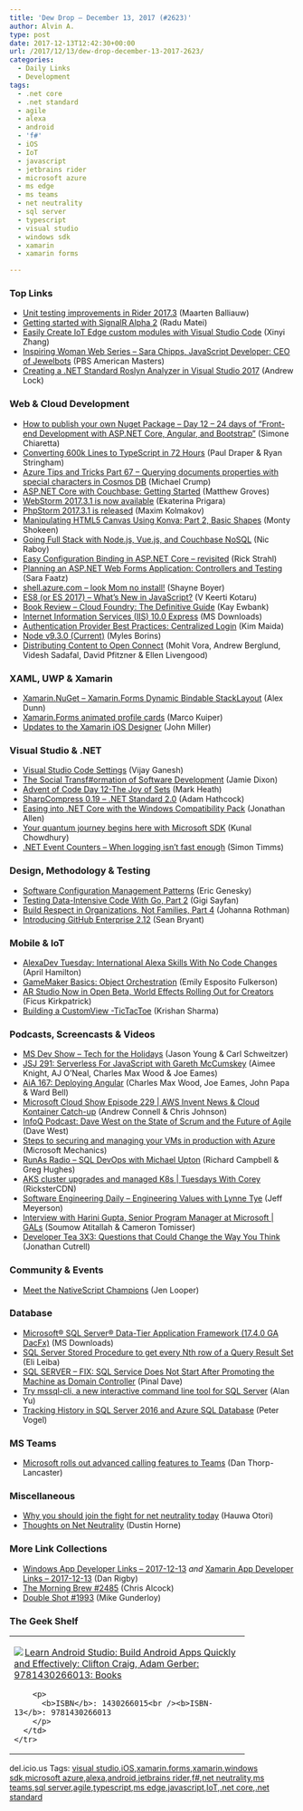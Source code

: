 ```yaml
---
title: 'Dew Drop – December 13, 2017 (#2623)'
author: Alvin A.
type: post
date: 2017-12-13T12:42:30+00:00
url: /2017/12/13/dew-drop-december-13-2017-2623/
categories:
  - Daily Links
  - Development
tags:
  - .net core
  - .net standard
  - agile
  - alexa
  - android
  - 'f#'
  - iOS
  - IoT
  - javascript
  - jetbrains rider
  - microsoft azure
  - ms edge
  - ms teams
  - net neutrality
  - sql server
  - typescript
  - visual studio
  - windows sdk
  - xamarin
  - xamarin forms

---
```

### <a name="top"></a>Top Links

  * <a href="https://blog.jetbrains.com/dotnet/2017/12/12/unit-testing-improvements-rider-2017-3/" target="_blank">Unit testing improvements in Rider 2017.3</a> (Maarten Balliauw)
  * <a href="https://radu-matei.com/blog/signalr-core/" target="_blank">Getting started with SignalR Alpha 2</a> (Radu Matei)
  * <a href="https://blogs.msdn.microsoft.com/visualstudio/2017/12/12/easily-create-iot-edge-custom-modules-with-visual-studio-code/" target="_blank">Easily Create IoT Edge custom modules with Visual Studio Code</a> (Xinyi Zhang)
  * <a href="http://www.pbs.org/wnet/americanmasters/sara-chipps-javascript-developer-ceo-jewelbots/9769/" target="_blank">Inspiring Woman Web Series &#8211; Sara Chipps, JavaScript Developer: CEO of Jewelbots</a> (PBS American Masters)
  * <a href="https://andrewlock.net/creating-a-roslyn-analyzer-in-visual-studio-2017/" target="_blank">Creating a .NET Standard Roslyn Analyzer in Visual Studio 2017</a> (Andrew Lock)



### <a name="web"></a>Web & Cloud Development

  * <a href="http://feedproxy.google.com/~r/Codeclimber/~3/W65tnaUbS-c/" target="_blank">How to publish your own Nuget Package &#8211; Day 12 &#8211; 24 days of &#8220;Front-end Development with ASP.NET Core, Angular, and Bootstrap&#8221;</a> (Simone Chiaretta)
  * <a href="https://dzone.com/articles/converting-600k-lines-to-typescript-in-72-hours" target="_blank">Converting 600k Lines to TypeScript in 72 Hours</a> (Paul Draper & Ryan Stringham)
  * <a href="https://www.michaelcrump.net/azure-tips-and-tricks67/" target="_blank">Azure Tips and Tricks Part 67 &#8211; Querying documents properties with special characters in Cosmos DB</a> (Michael Crump)
  * <a href="http://feedproxy.google.com/~r/CrossCuttingConcerns/~3/3w2XG-rRExg/ASP-NET-Core-Couchbase-Getting-Started" target="_blank">ASP.NET Core with Couchbase: Getting Started</a> (Matthew Groves)
  * <a href="https://blog.jetbrains.com/webstorm/2017/12/webstorm-2017-3-1/" target="_blank">WebStorm 2017.3.1 is now available</a> (Ekaterina Prigara)
  * <a href="https://blog.jetbrains.com/phpstorm/2017/12/phpstorm-2017-3-1-is-released/" target="_blank">PhpStorm 2017.3.1 is released</a> (Maxim Kolmakov)
  * <a href="https://code.tutsplus.com/tutorials/manipulating-html5-canvas-using-konva-part-2-basic-shapes--cms-29830" target="_blank">Manipulating HTML5 Canvas Using Konva: Part 2, Basic Shapes</a> (Monty Shokeen)
  * <a href="https://blog.couchbase.com/full-stack-node-js-vue-js-couchbase-nosql/" target="_blank">Going Full Stack with Node.js, Vue.js, and Couchbase NoSQL</a> (Nic Raboy)
  * <a href="http://feedproxy.google.com/~r/RickStrahl/~3/XxbJjK6wTOU/Easy-Configuration-Binding-in-ASPNET-Core-revisited" target="_blank">Easy Configuration Binding in ASP.NET Core &#8211; revisited</a> (Rick Strahl)
  * <a href="https://www.telerik.com/blogs/planning-aspnet-web-forms-application-controllers-and-testing" target="_blank">Planning an ASP.NET Web Forms Application: Controllers and Testing</a> (Sara Faatz)
  * <a href="http://feedproxy.google.com/~r/Tattoocoder/~3/2JqbRmtwLaI/" target="_blank">shell.azure.com &#8211; look Mom no install!</a> (Shayne Boyer)
  * <a href="http://feedproxy.google.com/~r/netCurryRecentArticles/~3/et5jitudsJA/ShowArticle.aspx" target="_blank">ES8 (or ES 2017) – What’s New in JavaScript?</a> (V Keerti Kotaru)
  * <a href="http://www.i-programmer.info/bookreviews/114-cloud-computing/11382-cloud-foundry-the-definitive-guide.html" target="_blank">Book Review &#8211; Cloud Foundry: The Definitive Guide</a> (Kay Ewbank)
  * <a href="http://www.microsoft.com/en-us/download/details.aspx?id=48264&WT.mc_id=DX_MVP4025064" target="_blank">Internet Information Services (IIS) 10.0 Express</a> (MS Downloads)
  * <a href="https://auth0.com/blog/authentication-provider-best-practices-centralized-login/" target="_blank">Authentication Provider Best Practices: Centralized Login</a> (Kim Maida)
  * <a href="https://nodejs.org/en/blog/release/v9.3.0" target="_blank">Node v9.3.0 (Current)</a> (Myles Borins)
  * <a href="https://medium.com/netflix-techblog/distributing-content-to-open-connect-3e3e391d4dc9?source=rss----2615bd06b42e---4" target="_blank">Distributing Content to Open Connect</a> (Mohit Vora, Andrew Berglund, Videsh Sadafal, David Pfitzner & Ellen Livengood)



### <a name="silverlight"></a>XAML, UWP & Xamarin

  * <a href="https://alexdunn.org/2017/12/12/xamarin-nuget-xamarin-forms-dynamic-bindable-stacklayout/" target="_blank">Xamarin.NuGet – Xamarin.Forms Dynamic Bindable StackLayout</a> (Alex Dunn)
  * <a href="https://marcofolio.net/xamarin-forms-animated-profile-cards/" target="_blank">Xamarin.Forms animated profile cards</a> (Marco Kuiper)
  * <a href="https://blog.xamarin.com/updates-xamarin-ios-designer/" target="_blank">Updates to the Xamarin iOS Designer</a> (John Miller)



### <a name="dotnet"></a>Visual Studio & .NET

  * <a href="https://blog.vijay.name/2017/12/visual-studio-code-settings/" target="_blank">Visual Studio Code Settings</a> (Vijay Ganesh)
  * <a href="https://jamessdixon.wordpress.com/2017/12/12/the-social-transformation-of-software-development/" target="_blank">The Social Transf#ormation of Software Development</a> (Jamie Dixon)
  * <a href="http://markheath.net/post/advent-of-code-2017-day-12" target="_blank">Advent of Code Day 12-The Joy of Sets</a> (Mark Heath)
  * <a href="https://adamhathcock.blog/2017/12/12/sharpcompress-0-19-net-standard-2-0/" target="_blank">SharpCompress 0.19 – .NET Standard 2.0</a> (Adam Hathcock)
  * <a href="http://www.infoq.com/news/2017/12/Windows-Compatibility-Pack?utm_campaign=infoq_content&utm_source=infoq&utm_medium=feed&utm_term=global" target="_blank">Easing into .NET Core with the Windows Compatibility Pack</a> (Jonathan Allen)
  * <a href="http://feedproxy.google.com/~r/kunal2383/~3/x6EKW62A5Z4/quantum-computing-sdk.html" target="_blank">Your quantum journey begins here with Microsoft SDK</a> (Kunal Chowdhury)
  * <a href="https://stackify.com/net-event-counters/" target="_blank">.NET Event Counters – When logging isn’t fast enough</a> (Simon Timms)



### <a name="design"></a>Design, Methodology & Testing

  * <a href="https://dzone.com/refcardz/software-configuration?utm_medium=feed&utm_source=feedpress.me&utm_campaign=Feed%3A+dzone%2Fpublications" target="_blank">Software Configuration Management Patterns</a> (Eric Genesky)
  * <a href="https://code.tutsplus.com/tutorials/testing-data-intensive-code-with-go-part-2--cms-29848" target="_blank">Testing Data-Intensive Code With Go, Part 2</a> (Gigi Sayfan)
  * <a href="http://feedproxy.google.com/~r/ManagingProductDevelopment/~3/DGdtqPCcCYE/" target="_blank">Build Respect in Organizations, Not Families, Part 4</a> (Johanna Rothman)
  * <a href="https://github.com/blog/2478-introducing-github-enterprise-2-12" target="_blank">Introducing GitHub Enterprise 2.12</a> (Sean Bryant)



### <a name="mobile"></a>Mobile & IoT

  * <a href="https://lovemyecho.com/2017/12/12/alexadev-tuesday-international-alexa-skills-no-code-changes/" target="_blank">AlexaDev Tuesday: International Alexa Skills With No Code Changes</a> (April Hamilton)
  * <a href="https://developer.amazon.com/blogs/appstore/post/6dbf19dd-6130-4e06-85ae-e51980d41353/gamemaker-basics-object-orchestration" target="_blank">GameMaker Basics: Object Orchestration</a> (Emily Esposito Fulkerson)
  * <a href="https://developers.facebook.com/blog/post/2017/12/12/ARStudio-now-in-open-beta/" target="_blank">AR Studio Now in Open Beta, World Effects Rolling Out for Creators</a> (Ficus Kirkpatrick)
  * <a href="https://blog.mindorks.com/building-a-customview-tictactoe-b26f6d944218?source=rss----f1a763fc7443---4" target="_blank">Building a CustomView -TicTacToe</a> (Krishan Sharma)



### <a name="podcasts"></a>Podcasts, Screencasts & Videos

  * <a href="http://msdevshow.com/2017/12/multi-holiday-extravaganza/" target="_blank">MS Dev Show &#8211; Tech for the Holidays</a> (Jason Young & Carl Schweitzer)
  * <a href="https://devchat.tv/js-jabber/jsj-291-serverless-javascript-gareth-mccumskey" target="_blank">JSJ 291: Serverless For JavaScript with Gareth McCumskey</a> (Aimee Knight, AJ O&#8217;Neal, Charles Max Wood & Joe Eames)
  * <a href="https://devchat.tv/adv-in-angular/aia-167-deploying-angular" target="_blank">AiA 167: Deploying Angular</a> (Charles Max Wood, Joe Eames, John Papa & Ward Bell)
  * <a href="http://feeds.microsoftcloudshow.com/~r/microsoftcloudshowepisodes/~3/djcRqug7xNY/229-aws-invent-news-cloud-kontainer-catch-up" target="_blank">Microsoft Cloud Show Episode 229 | AWS Invent News & Cloud Kontainer Catch-up</a> (Andrew Connell & Chris Johnson)
  * <a href="http://www.infoq.com/podcasts/Dave-West-scrum-agile?utm_campaign=infoq_content&utm_source=infoq&utm_medium=feed&utm_term=global" target="_blank">InfoQ Podcast: Dave West on the State of Scrum and the Future of Agile</a> (Dave West)
  * <a href="http://www.youtube.com/watch?v=YAXz8zK8bks" target="_blank">Steps to securing and managing your VMs in production with Azure</a> (Microsoft Mechanics)
  * <a href="http://feedproxy.google.com/~r/RunaAsRadioWma/~3/sAD-L6CiQe0/default.aspx" target="_blank">RunAs Radio &#8211; SQL DevOps with Michael Upton</a> (Richard Campbell & Greg Hughes)
  * <a href="https://channel9.msdn.com/Shows/Tuesdays-With-Corey/AKS-cluster-upgrades?WT.mc_id=DX_MVP4025064" target="_blank">AKS cluster upgrades and managed K8s | Tuesdays With Corey</a> (RicksterCDN)
  * <a href="https://softwareengineeringdaily.com/2017/12/13/engineering-values-with-lynne-tye/" target="_blank">Software Engineering Daily &#8211; Engineering Values with Lynne Tye</a> (Jeff Meyerson)
  * <a href="https://channel9.msdn.com/Shows/GALs/Interview-with-Harini-Gupta-Senior-Program-Manager-at-Microsoft?WT.mc_id=DX_MVP4025064" target="_blank">Interview with Harini Gupta, Senior Program Manager at Microsoft | GALs</a> (Soumow Atitallah & Cameron Tomisser)
  * <a href="http://developertea.simplecast.fm/002cefe0" target="_blank">Developer Tea 3X3: Questions that Could Change the Way You Think</a> (Jonathan Cutrell)



### <a name="events"></a>Community & Events

  * <a href="https://www.nativescript.org/blog/meet-the-nativescript-champions" target="_blank">Meet the NativeScript Champions</a> (Jen Looper)



### <a name="sql"></a>Database

  * <a href="http://www.microsoft.com/en-us/download/details.aspx?id=56356&WT.mc_id=DX_MVP4025064" target="_blank">Microsoft® SQL Server® Data-Tier Application Framework (17.4.0 GA DacFx)</a> (MS Downloads)
  * <a href="http://feedproxy.google.com/~r/MSSQLTips-LatestSqlServerTips/~3/hB5J6_aWI9c/tip.asp" target="_blank">SQL Server Stored Procedure to get every Nth row of a Query Result Set</a> (Eli Leiba)
  * <a href="https://blog.sqlauthority.com/2017/12/13/sql-server-fix-sql-service-not-start-promoting-machine-domain-controller/" target="_blank">SQL SERVER – FIX: SQL Service Does Not Start After Promoting the Machine as Domain Controller</a> (Pinal Dave)
  * <a href="https://blogs.technet.microsoft.com/dataplatforminsider/2017/12/12/try-mssql-cli-a-new-interactive-command-line-tool-for-sql-server/" target="_blank">Try mssql-cli, a new interactive command line tool for SQL Server</a> (Alan Yu)
  * <a href="https://visualstudiomagazine.com/articles/2017/12/12/sql-server-history.aspx" target="_blank">Tracking History in SQL Server 2016 and Azure SQL Database</a> (Peter Vogel)



### MS Teams<a name="sp"></a>

  * <a href="http://feedproxy.google.com/~r/wmexperts/~3/hU71bxh7ciM/microsoft-rolls-out-advanced-calling-features-teams" target="_blank">Microsoft rolls out advanced calling features to Teams</a> (Dan Thorp-Lancaster)



### <a name="misc"></a>Miscellaneous

  * <a href="https://github.com/blog/2484-why-you-should-join-the-fight-for-net-neutrality-today" target="_blank">Why you should join the fight for net neutrality today</a> (Hauwa Otori)
  * <a href="https://www.dustinhorne.com/post/2017/12/12/thoughts-on-net-neutrality" target="_blank">Thoughts on Net Neutrality</a> (Dustin Horne)



### <a name="links"></a>More Link Collections

  * <a href="https://www.windowsappdev.com/2017/12/windows-app-developer-links-2017-12-13/" target="_blank">Windows App Developer Links &#8211; 2017-12-13</a> _and_ <a href="https://www.allaboutxamarin.com/2017/12/xamarin-app-developer-links-2017-12-13/" target="_blank">Xamarin App Developer Links &#8211; 2017-12-13</a> (Dan Rigby)
  * <a href="http://feedproxy.google.com/~r/ReflectivePerspective/~3/wlF6bov46Rc/" target="_blank">The Morning Brew #2485</a> (Chris Alcock)
  * <a href="https://afreshcup.com/home/2017/12/13/double-shot-1993.html" target="_blank">Double Shot #1993</a> (Mike Gunderloy)



### <a name="shelf"></a>The Geek Shelf

<div class="wlWriterEditableSmartContent" id="scid:7dc1bd33-94bd-46fd-a20b-0131235bcd47:0a814daa-f69f-4ecc-97c4-f42eab8086c5" style="margin: 0px; padding: 0px; float: none; display: inline;">
  <table cellspacing="0" cellpadding="2" width="400" border="0" unselectable="on">
    <tr>
      <td valign="top" width="400">
        <p>
          <a title="Learn Android Studio: Build Android Apps Quickly and Effectively: Clifton Craig, Adam Gerber: 9781430266013: Books" href="http://www.amazon.com/exec/obidos/ASIN/1430266015/amavin-20"><img data-recalc-dims="1" decoding="async" src="https://i0.wp.com/images-na.ssl-images-amazon.com/images/I/41BQPHl0EyL._AC_US218_.jpg?w=660&#038;ssl=1" border="0" align="left" style="float:left" />Learn Android Studio: Build Android Apps Quickly and Effectively: Clifton Craig, Adam Gerber: 9781430266013: Books</a>
        </p>
        
        <p>
          <b>ISBN</b>: 1430266015<br /><b>ISBN-13</b>: 9781430266013
        </p>
      </td>
    </tr>
  </table>
</div>



<div class="wlWriterEditableSmartContent" id="scid:77ECF5F8-D252-44F5-B4EB-D463C5396A79:4889a5a0-53ef-4afe-857e-0870fe10cd62" style="margin: 0px; padding: 0px; float: none; display: inline;">
  del.icio.us Tags: <a href="http://del.icio.us/popular/visual+studio" rel="tag">visual studio</a>,<a href="http://del.icio.us/popular/iOS" rel="tag">iOS</a>,<a href="http://del.icio.us/popular/xamarin.forms" rel="tag">xamarin.forms</a>,<a href="http://del.icio.us/popular/xamarin" rel="tag">xamarin</a>,<a href="http://del.icio.us/popular/windows+sdk" rel="tag">windows sdk</a>,<a href="http://del.icio.us/popular/microsoft+azure" rel="tag">microsoft azure</a>,<a href="http://del.icio.us/popular/alexa" rel="tag">alexa</a>,<a href="http://del.icio.us/popular/android" rel="tag">android</a>,<a href="http://del.icio.us/popular/jetbrains+rider" rel="tag">jetbrains rider</a>,<a href="http://del.icio.us/popular/f%23" rel="tag">f#</a>,<a href="http://del.icio.us/popular/net+neutrality" rel="tag">net neutrality</a>,<a href="http://del.icio.us/popular/ms+teams" rel="tag">ms teams</a>,<a href="http://del.icio.us/popular/sql+server" rel="tag">sql server</a>,<a href="http://del.icio.us/popular/agile" rel="tag">agile</a>,<a href="http://del.icio.us/popular/typescript" rel="tag">typescript</a>,<a href="http://del.icio.us/popular/ms+edge" rel="tag">ms edge</a>,<a href="http://del.icio.us/popular/javascript" rel="tag">javascript</a>,<a href="http://del.icio.us/popular/IoT" rel="tag">IoT</a>,<a href="http://del.icio.us/popular/.net+core" rel="tag">.net core</a>,<a href="http://del.icio.us/popular/.net+standard" rel="tag">.net standard</a>
</div>